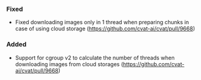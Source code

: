 ### Fixed

- Fixed downloading images only in 1 thread when preparing chunks in case of using cloud storage
  (<https://github.com/cvat-ai/cvat/pull/9668>)


### Added
- Support for cgroup v2 to calculate the number of threads when downloading images from cloud storages
  (<https://github.com/cvat-ai/cvat/pull/9668>)

